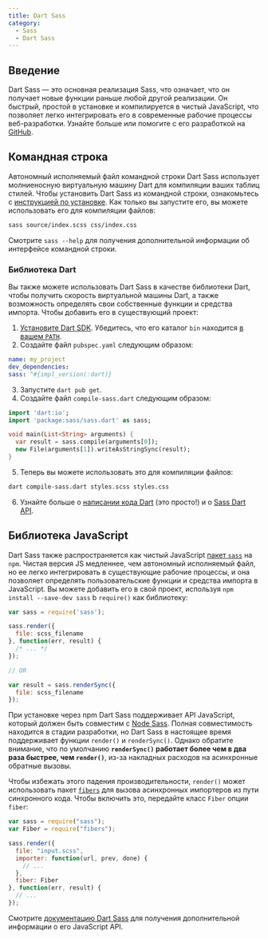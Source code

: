 ```yaml
---
title: Dart Sass
category:
  - Sass
  - Dart Sass
---
```


## Введение

Dart Sass — это основная реализация Sass, что означает, что он получает новые функции раньше любой другой реализации. Он быстрый, простой в установке и компилируется в чистый JavaScript, что позволяет легко интегрировать его в современные рабочие процессы веб-разработки. Узнайте больше или помогите с его разработкой на [GitHub](https://github.com/sass/dart-sass).

## Командная строка

Автономный исполняемый файл командной строки Dart Sass использует молниеносную виртуальную машину Dart для компиляции ваших таблиц стилей. Чтобы установить Dart Sass из командной строки, ознакомьтесь с [инструкцией по установке](./install). Как только вы запустите его, вы можете использовать его для компиляции файлов:

```sh
sass source/index.scss css/index.css
```

Смотрите `sass --help` для получения дополнительной информации об интерфейсе командной строки.

### Библиотека Dart

Вы также можете использовать Dart Sass в качестве библиотеки Dart, чтобы получить скорость виртуальной машины Dart, а также возможность определять свои собственные функции и средства импорта. Чтобы добавить его в существующий проект:

1. [Установите Dart SDK](https://www.dartlang.org/install#automated-installation-and-updates). Убедитесь, что его каталог `bin` находится [в вашем `PATH`](https://katiek2.github.io/path-doc/).
2. Создайте файл `pubspec.yaml` следующим образом:

  ```yaml
  name: my_project
  dev_dependencies:
  sass: ^#{impl_version(:dart)}
  ```

3. Запустите `dart pub get`.
4. Создайте файл `compile-sass.dart` следующим образом:

  ```dart
  import 'dart:io';
  import 'package:sass/sass.dart' as sass;

  void main(List<String> arguments) {
    var result = sass.compile(arguments[0]);
    new File(arguments[1]).writeAsStringSync(result);
  }
  ```

5. Теперь вы можете использовать это для компиляции файлов:

  ```sh
  dart compile-sass.dart styles.scss styles.css
  ```

6. Узнайте больше о [написании кода Dart](https://www.dartlang.org/guides/language/language-tour) (это просто!) и о [Sass Dart API](https://pub.dev/documentation/sass/latest/sass/compileToResult.html).

## Библиотека JavaScript

Dart Sass также распространяется как чистый JavaScript [пакет `sass`](https://npmjs.com/package/sass) на `npm`. Чистая версия JS медленнее, чем автономный исполняемый файл, но ее легко интегрировать в существующие рабочие процессы, и она позволяет определять пользовательские функции и средства импорта в JavaScript. Вы можете добавить его в свой проект, используя `npm install --save-dev sass` b `require()` как библиотеку:

```js
var sass = require('sass');

sass.render({
  file: scss_filename
}, function(err, result) {
  /* ... */
});

// OR

var result = sass.renderSync({
  file: scss_filename
});
```

При установке через npm Dart Sass поддерживает API JavaScript, который должен быть совместим с [Node Sass](https://github.com/sass/node-sass#usage). Полная совместимость находится в стадии разработки, но Dart Sass в настоящее время поддерживает функции `render()` и `renderSync()`. Однако обратите внимание, что по умолчанию **`renderSync()` работает более чем в два раза быстрее, чем `render()`**, из-за накладных расходов на асинхронные обратные вызовы.

Чтобы избежать этого падения производительности, `render()` может использовать пакет [`fibers`](https://www.npmjs.com/package/fibers) для вызова асинхронных импортеров из пути синхронного кода. Чтобы включить это, передайте класс `Fiber` опции `fiber`:

```js
var sass = require("sass");
var Fiber = require("fibers");

sass.render({
  file: "input.scss",
  importer: function(url, prev, done) {
    // ...
  },
  fiber: Fiber
}, function(err, result) {
  // ...
});
```

Смотрите [документацию Dart Sass](https://github.com/sass/dart-sass/blob/master/README.md#javascript-api) для получения дополнительной информации о его JavaScript API.
